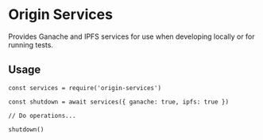 # Origin Services

Provides Ganache and IPFS services for use when developing locally or for running tests.

## Usage

    const services = require('origin-services')

    const shutdown = await services({ ganache: true, ipfs: true })

    // Do operations...

    shutdown()
